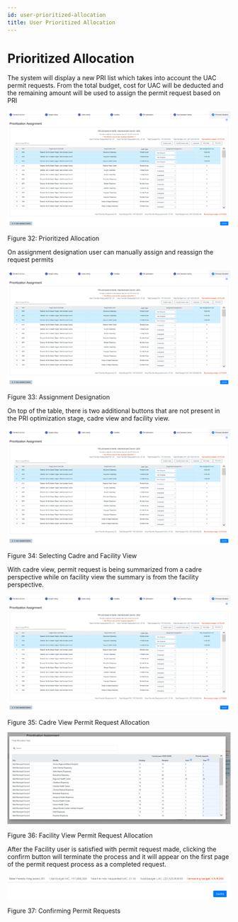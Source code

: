 ```yaml
---
id: user-prioritized-allocation
title: User Prioritized Allocation
---
```


# Prioritized Allocation

The system will display a new PRI list which takes into account the UAC permit requests. From the total budget, cost for UAC will be deducted and the remaining amount will be used to assign the permit request based on PRI

![img alt](/img/user_prioritized.png)

Figure 32: Prioritized Allocation

On assignment designation user can manually assign and reassign the request permits

![img alt](/img/user_prioritized.png)

Figure 33: Assignment Designation

On top of the table, there is two additional buttons that are not present in the PRI optimization stage, cadre view and facility view.

![img alt](/img/user_prioritized.png)

Figure 34: Selecting Cadre and Facility View

With cadre view, permit request is being summarized from a cadre perspective while on facility view the summary is from the facility perspective.

![img alt](/img/user_prioritized.png)

Figure 35: Cadre View Permit Request Allocation

![img alt](/img/user_prioritized5.png)

Figure 36: Facility View Permit Request Allocation

After the Facility user is satisfied with permit request made, clicking the confirm button will terminate the process and it will appear on the first page of the permit request process as a completed request.

![img alt](/img/user_prioritized6.png)

Figure 37: Confirming Permit Requests
